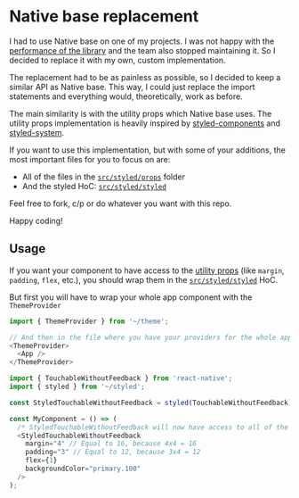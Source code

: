 # Native base replacement

I had to use Native base on one of my projects. I was not happy with the [performance of the library](https://github.com/GeekyAnts/NativeBase/issues/4302) and the team also stopped maintaining it. So I decided to replace it with my own, custom implementation.

The replacement had to be as painless as possible, so I decided to keep a similar API as Native base. This way, I could just replace the import statements and everything would, theoretically, work as before.

The main similarity is with the utility props which Native base uses. The utility props implementation is heavily inspired by [styled-components](https://styled-components.com/) and [styled-system](https://github.com/styled-system/styled-system).

If you want to use this implementation, but with some of your additions, the most important files for you to focus on are:

- All of the files in the [`src/styled/props`](https://github.com/kapobajza/native-base-replacement/blob/d0f7f09c2100d5967f7331b5f1ea06c0ff5ebc19/src/styled/props) folder
- And the styled HoC: [`src/styled/styled`](https://github.com/kapobajza/native-base-replacement/blob/d0f7f09c2100d5967f7331b5f1ea06c0ff5ebc19/src/styled/styled.ts#L11-L475)

Feel free to fork, c/p or do whatever you want with this repo.

Happy coding!

## Usage

If you want your component to have access to the [utility props](https://github.com/kapobajza/native-base-replacement/blob/d0f7f09c2100d5967f7331b5f1ea06c0ff5ebc19/src/styled/styled.ts#L22-L147) (like `margin`, `padding`, `flex`, etc.), you should wrap them in the [`src/styled/styled`](https://github.com/kapobajza/native-base-replacement/blob/d0f7f09c2100d5967f7331b5f1ea06c0ff5ebc19/src/styled/styled.ts#L11-L475) HoC.

But first you will have to wrap your whole app component with the `ThemeProvider`

```typescript
import { ThemeProvider } from '~/theme';

// And then in the file where you have your providers for the whole app
<ThemeProvider>
  <App />
</ThemeProvider>
```

```typescript
import { TouchableWithoutFeedback } from 'react-native';
import { styled } from '~/styled';

const StyledTouchableWithoutFeedback = styled(TouchableWithoutFeedback);

const MyComponent = () => (
  /* StyledTouchableWithoutFeedback will now have access to all of the utility props */
  <StyledTouchableWithoutFeedback
    margin="4" // Equal to 16, because 4x4 = 16
    padding="3" // Equal to 12, because 3x4 = 12
    flex={1}
    backgroundColor="primary.100"
  />
);
```
